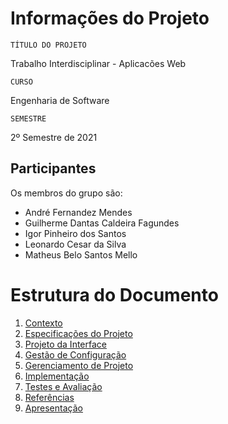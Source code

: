 # Informações do Projeto
`TÍTULO DO PROJETO`  

Trabalho Interdisciplinar - Aplicacões Web

`CURSO`

Engenharia de Software

`SEMESTRE`

2º Semestre de 2021

## Participantes

Os membros do grupo são: 
* André Fernandez Mendes
* Guilherme Dantas Caldeira Fagundes
* Igor Pinheiro dos Santos
* Leonardo Cesar da Silva
* Matheus Belo Santos Mello

# Estrutura do Documento

1. [Contexto](1-Contexto.md)
2. [Especificações do Projeto](2-Especificação.md)
3. [Projeto da Interface](3-Interface.md)
4. [Gestão de Configuração](4-Gestão-Configuração.md)
5. [Gerenciamento de Projeto](5-Gerenciamento-Projeto.md)
6. [Implementação](6-Implementação.md)
7. [Testes e Avaliação](7-Testes.md)
8. [Referências](8-Referências.md)
9. [Apresentação](9-Apresentação.md)